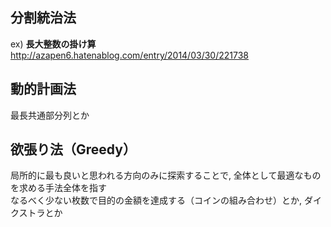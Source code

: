 ## 分割統治法

ex) **長大整数の掛け算** http://azapen6.hatenablog.com/entry/2014/03/30/221738 

## 動的計画法

最長共通部分列とか

## 欲張り法（Greedy）

局所的に最も良いと思われる方向のみに探索することで, 全体として最適なものを求める手法全体を指す  
なるべく少ない枚数で目的の金額を達成する（コインの組み合わせ）とか, ダイクストラとか  
